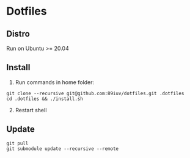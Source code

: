 # Dotfiles

## Distro
Run on Ubuntu >= 20.04

## Install
1. Run commands in home folder:
```
git clone --recursive git@github.com:89iuv/dotfiles.git .dotfiles
cd .dotfiles && ./install.sh
```
2. Restart shell

## Update
``` 
git pull
git submodule update --recursive --remote 
```

